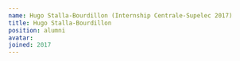 ```yaml
---
name: Hugo Stalla-Bourdillon (Internship Centrale-Supelec 2017)
title: Hugo Stalla-Bourdillon
position: alumni
avatar:
joined: 2017
---
```


